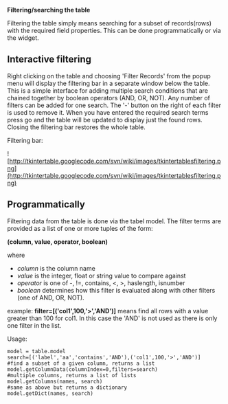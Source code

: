 **Filtering/searching the table**

Filtering the table simply means searching for a subset of records(rows) with the required field properties. This can be done programmatically or via the widget.

## Interactive filtering ##

Right clicking on the table and choosing 'Filter Records' from the popup menu will display the filtering bar in a separate window below the table. This is a simple interface for adding multiple search conditions that are chained together by boolean operators (AND, OR, NOT). Any number of filters can be added for one search. The '-' button on the right of each filter is used to remove it. When you have entered the required search terms press go and the table will be updated to display just the found rows. Closing the filtering bar restores the whole table.

Filtering bar:

![http://tkintertable.googlecode.com/svn/wiki/images/tkintertablesfiltering.png](http://tkintertable.googlecode.com/svn/wiki/images/tkintertablesfiltering.png)

## Programmatically ##

Filtering data from the table is done via the tabel model. The filter terms are provided as a list of one or more tuples of the form:

**(column, value, operator, boolean)**

where
  * _column_ is the column name
  * _value_ is the integer, float or string value to compare against
  * _operator_ is one of -, !=, contains, <, >, haslength, isnumber
  * _boolean_ determines how this filter is evaluated along with other filters (one of AND, OR, NOT).

example: **filter=[('col1',100,'>','AND')]** means find all rows with a value greater than 100 for col1. In this case the 'AND' is not used as there is only one filter in the list.

Usage:
```
model = table.model
search=[('label','aa','contains','AND'),('col1',100,'>','AND')]
#find a subset of a given column, returns a list
model.getColumnData(columnIndex=0,filters=search)
#multiple columns, returns a list of lists
model.getColumns(names, search)
#same as above but returns a dictionary
model.getDict(names, search)
```